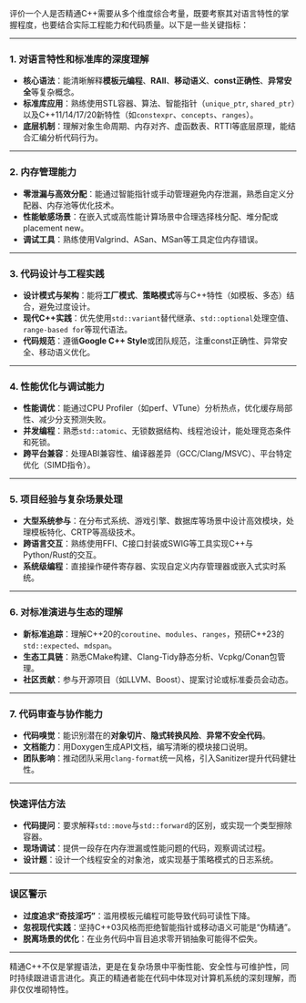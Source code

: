 评价一个人是否精通C++需要从多个维度综合考量，既要考察其对语言特性的掌握程度，也要结合实际工程能力和代码质量。以下是一些关键指标：

---

### **1. 对语言特性和标准库的深度理解**
- **核心语法**：能清晰解释**模板元编程**、**RAII**、**移动语义**、**const正确性**、**异常安全**等复杂概念。
- **标准库应用**：熟练使用STL容器、算法、智能指针（`unique_ptr`, `shared_ptr`）以及C++11/14/17/20新特性（如`constexpr`、`concepts`、`ranges`）。
- **底层机制**：理解对象生命周期、内存对齐、虚函数表、RTTI等底层原理，能结合汇编分析代码行为。

---

### **2. 内存管理能力**
- **零泄漏与高效分配**：能通过智能指针或手动管理避免内存泄漏，熟悉自定义分配器、内存池等优化技术。
- **性能敏感场景**：在嵌入式或高性能计算场景中合理选择栈分配、堆分配或placement new。
- **调试工具**：熟练使用Valgrind、ASan、MSan等工具定位内存错误。

---

### **3. 代码设计与工程实践**
- **设计模式与架构**：能将**工厂模式**、**策略模式**等与C++特性（如模板、多态）结合，避免过度设计。
- **现代C++实践**：优先使用`std::variant`替代继承、`std::optional`处理空值、`range-based for`等现代语法。
- **代码规范**：遵循**Google C++ Style**或团队规范，注重const正确性、异常安全、移动语义优化。

---

### **4. 性能优化与调试能力**
- **性能调优**：能通过CPU Profiler（如perf、VTune）分析热点，优化缓存局部性、减少分支预测失败。
- **并发编程**：熟悉`std::atomic`、无锁数据结构、线程池设计，能处理竞态条件和死锁。
- **跨平台兼容**：处理ABI兼容性、编译器差异（GCC/Clang/MSVC）、平台特定优化（SIMD指令）。

---

### **5. 项目经验与复杂场景处理**
- **大型系统参与**：在分布式系统、游戏引擎、数据库等场景中设计高效模块，处理模板特化、CRTP等高级技术。
- **跨语言交互**：熟练使用FFI、C接口封装或SWIG等工具实现C++与Python/Rust的交互。
- **系统级编程**：直接操作硬件寄存器、实现自定义内存管理器或嵌入式实时系统。

---

### **6. 对标准演进与生态的理解**
- **新标准追踪**：理解C++20的`coroutine`、`modules`、`ranges`，预研C++23的`std::expected`、`mdspan`。
- **生态工具链**：熟悉CMake构建、Clang-Tidy静态分析、Vcpkg/Conan包管理。
- **社区贡献**：参与开源项目（如LLVM、Boost）、提案讨论或标准委员会动态。

---

### **7. 代码审查与协作能力**
- **代码嗅觉**：能识别潜在的**对象切片**、**隐式转换风险**、**异常不安全代码**。
- **文档能力**：用Doxygen生成API文档，编写清晰的模块接口说明。
- **团队影响**：推动团队采用`clang-format`统一风格，引入Sanitizer提升代码健壮性。

---

### **快速评估方法**
- **代码提问**：要求解释`std::move`与`std::forward`的区别，或实现一个类型擦除容器。
- **现场调试**：提供一段存在内存泄漏或性能问题的代码，观察调试过程。
- **设计题**：设计一个线程安全的对象池，或实现基于策略模式的日志系统。

---

### **误区警示**
- **过度追求“奇技淫巧”**：滥用模板元编程可能导致代码可读性下降。
- **忽视现代实践**：坚持C++03风格而拒绝智能指针或移动语义可能是“伪精通”。
- **脱离场景的优化**：在业务代码中盲目追求零开销抽象可能得不偿失。

---

精通C++不仅是掌握语法，更是在复杂场景中平衡性能、安全性与可维护性，同时持续跟进语言进化。真正的精通者能在代码中体现对计算机系统的深刻理解，而非仅仅堆砌特性。